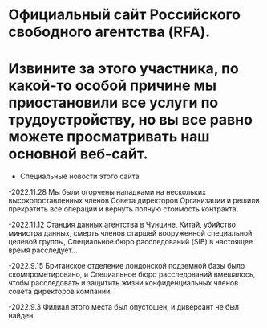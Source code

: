 # Официальный сайт Российского свободного агентства (RFA).
# Извините за этого участника, по какой-то особой причине мы приостановили все услуги по трудоустройству, но вы все равно можете просматривать наш основной веб-сайт.
 
- Специальные новости этого сайта

-2022.11.28 Мы были огорчены нападками на нескольких высокопоставленных членов Совета директоров Организации и решили прекратить все операции и вернуть полную стоимость контракта.

-2022.11.12 Станция данных агентства в Чунцине, Китай, убийство министра данных, смерть членов старшей вооруженной специальной целевой группы, Специальное бюро расследований (SIB) в настоящее время расследует...

-2022.9.15 Британское отделение лондонской подземной базы было скомпрометировано, и Специальное бюро расследований вмешалось, чтобы расследовать и защитить жизни конфиденциальных членов совета директоров компании.

-2022.9.3 Филиал этого места был опустошен, и диверсант не был найден
